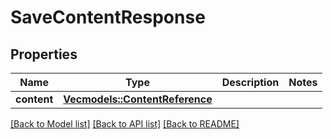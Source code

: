 # SaveContentResponse

## Properties

Name | Type | Description | Notes
------------ | ------------- | ------------- | -------------
**content** | [**Vec<models::ContentReference>**](ContentReference.md) |  | 

[[Back to Model list]](../README.md#documentation-for-models) [[Back to API list]](../README.md#documentation-for-api-endpoints) [[Back to README]](../README.md)


